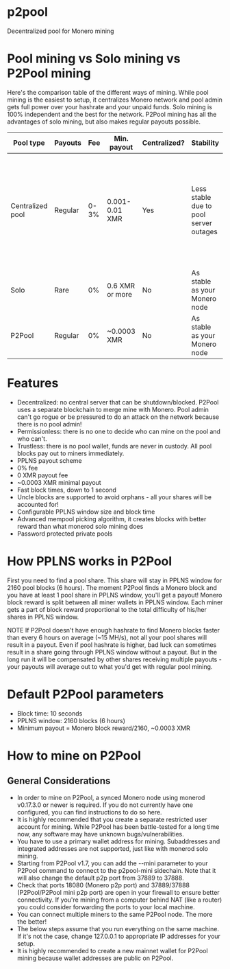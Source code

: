 # p2pool
Decentralized pool for Monero mining

# Pool mining vs Solo mining vs P2Pool mining

Here's the comparison table of the different ways of mining. While pool mining is the easiest to setup, it centralizes Monero network and pool admin gets full power over your hashrate and your unpaid funds. Solo mining is 100% independent and the best for the network. P2Pool mining has all the advantages of solo mining, but also makes regular payouts possible.

Pool type |	Payouts |	Fee |	Min. payout |	Centralized? |	Stability |	Control |	Setup
 ---- | ----- | ----- | ----- | ----- | ----- | ----- | ------  
Centralized pool |	Regular |	0-3% |	0.001-0.01 XMR |	Yes |	Less stable due to pool server outages |	Pool admin controls your mined funds, what you mine and can execute network attacks |	Only miner software is required
Solo |	Rare |	0% |	0.6 XMR or more |	No |	As stable as your Monero node |	100% under your control |	Monero node + optional miner
P2Pool |	Regular |	0% |	~0.0003 XMR |	No |	As stable as your Monero node |	100% under your control |	Monero node + P2Pool node + miner

# Features

 * Decentralized: no central server that can be shutdown/blocked. P2Pool uses a separate blockchain to merge mine with Monero. Pool admin can't go rogue or be pressured to do an attack on the network because there is no pool admin!
 * Permissionless: there is no one to decide who can mine on the pool and who can't.
 * Trustless: there is no pool wallet, funds are never in custody. All pool blocks pay out to miners immediately.
 * PPLNS payout scheme
 * 0% fee
 * 0 XMR payout fee
 * ~0.0003 XMR minimal payout
 * Fast block times, down to 1 second
 * Uncle blocks are supported to avoid orphans - all your shares will be accounted for!
 * Configurable PPLNS window size and block time
 * Advanced mempool picking algorithm, it creates blocks with better reward than what monerod solo mining does
 * Password protected private pools

# How PPLNS works in P2Pool

First you need to find a pool share. This share will stay in PPLNS window for 2160 pool blocks (6 hours). The moment P2Pool finds a Monero block and you have at least 1 pool share in PPLNS window, you'll get a payout! Monero block reward is split between all miner wallets in PPLNS window. Each miner gets a part of block reward proportional to the total difficulty of his/her shares in PPLNS window.

NOTE If P2Pool doesn't have enough hashrate to find Monero blocks faster than every 6 hours on average (~15 MH/s), not all your pool shares will result in a payout. Even if pool hashrate is higher, bad luck can sometimes result in a share going through PPLNS window without a payout. But in the long run it will be compensated by other shares receiving multiple payouts - your payouts will average out to what you'd get with regular pool mining.

# Default P2Pool parameters

 * Block time: 10 seconds
 * PPLNS window: 2160 blocks (6 hours)
 * Minimum payout = Monero block reward/2160, ~0.0003 XMR

# How to mine on P2Pool
## General Considerations

 * In order to mine on P2Pool, a synced Monero node using monerod v0.17.3.0 or newer is required. If you do not currently have one configured, you can find instructions to do so here.
 * It is highly recommended that you create a separate restricted user account for mining. While P2Pool has been battle-tested for a long time now, any software may have unknown bugs/vulnerabilities.
 * You have to use a primary wallet address for mining. Subaddresses and integrated addresses are not supported, just like with monerod solo mining.
 * Starting from P2Pool v1.7, you can add the --mini parameter to your P2Pool command to connect to the p2pool-mini sidechain. Note that it will also change the default p2p port from 37889 to 37888.
 * Check that ports 18080 (Monero p2p port) and 37889/37888 (P2Pool/P2Pool mini p2p port) are open in your firewall to ensure better connectivity. If you're mining from a computer behind NAT (like a router) you could consider forwarding the ports to your local machine.
 * You can connect multiple miners to the same P2Pool node. The more the better!
 * The below steps assume that you run everything on the same machine. If it's not the case, change 127.0.0.1 to appropriate IP addresses for your setup.
 * It is highly recommended to create a new mainnet wallet for P2Pool mining because wallet addresses are public on P2Pool.

